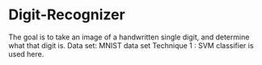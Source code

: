 # Digit-Recognizer
The goal is to take an image of a handwritten single digit, and determine what that digit is.
Data set: MNIST data set
Technique 1 : SVM classifier is used here.
